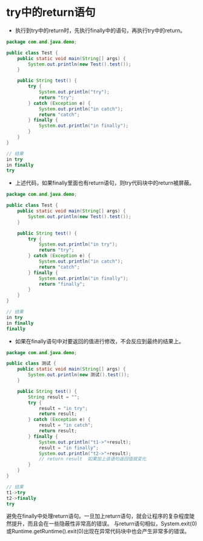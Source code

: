 try中的return语句
===

- 执行到try中的return时，先执行finally中的语句，再执行try中的return。

```java
package com.and.java.demo;

public class Test {
    public static void main(String[] args) {
        System.out.println(new Test().test());
    }

    public String test() {
        try {
            System.out.println("try");
            return "try";
        } catch (Exception e) {
            System.out.println("in catch");
            return "catch";
        } finally {
            System.out.println("in finally");
        }
    }
}

// 结果
in try
in finally
try
```

- 上述代码，如果finally里面也有return语句，则try代码块中的return被屏蔽。

```java
package com.and.java.demo;

public class Test {
    public static void main(String[] args) {
        System.out.println(new Test().test());
    }

    public String test() {
        try {
            System.out.println("in try");
            return "try";
        } catch (Exception e) {
            System.out.println("in catch");
            return "catch";
        } finally {
            System.out.println("in finally");
            return "finally";
        }
    }
}

// 结果
in try
in finally
finally
```

- 如果在finally语句中对要返回的值进行修改，不会反应到最终的结果上。

```java
package com.and.java.demo;

public class 测试 {
    public static void main(String[] args) {
        System.out.println(new 测试().test());
    }

    public String test() {
        String result = "";
        try {
            result = "in try";
            return result;
        } catch (Exception e) {
            result = "in catch";
            return result;
        } finally {
            System.out.println("t1->"+result);
            result = "in finally";
            System.out.println("t2->"+result);
            // return result  如果加上该语句返回值就变化
        }
    }
}

// 结果
t1->try
t2->finally
try
```

避免在finally中处理return语句。一旦加上return语句，就会让程序的复杂程度陡然提升，而且会在一些隐蔽性非常高的错误。
与return语句相似，System.exit(0)或Runtime.getRuntime().exit(0)出现在异常代码块中也会产生非常多的错误。
